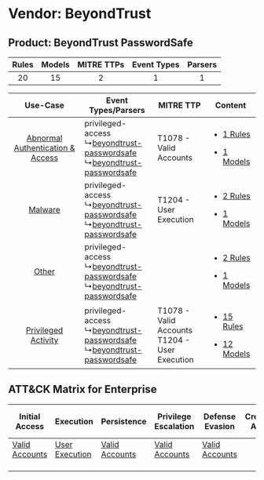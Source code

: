 Vendor: BeyondTrust
===================
Product: BeyondTrust PasswordSafe
---------------------------------
| Rules | Models | MITRE TTPs | Event Types | Parsers |
|:-----:|:------:|:----------:|:-----------:|:-------:|
|  20   |   15   |     2      |      1      |    1    |

|    Use-Case    | Event Types/Parsers    | MITRE TTP    | Content    |
|:----:| ---- | ---- | ---- |
| [Abnormal Authentication & Access](../../../UseCases/uc_abnormal_authentication_&_access.md) |  privileged-access<br> ↳[beyondtrust-passwordsafe](Ps/pC_beyondtrustpasswordsafe.md)<br> ↳[beyondtrust-passwordsafe](Ps/pC_beyondtrustpasswordsafe.md)<br> | T1078 - Valid Accounts<br>    | [<ul><li>1 Rules</li></ul><ul><li>1 Models</li></ul>](RM/r_m_beyondtrust_beyondtrust_passwordsafe_Abnormal_Authentication_&_Access.md) |
|    [Malware](../../../UseCases/uc_malware.md)    |  privileged-access<br> ↳[beyondtrust-passwordsafe](Ps/pC_beyondtrustpasswordsafe.md)<br> ↳[beyondtrust-passwordsafe](Ps/pC_beyondtrustpasswordsafe.md)<br> | T1204 - User Execution<br>    | [<ul><li>2 Rules</li></ul><ul><li>1 Models</li></ul>](RM/r_m_beyondtrust_beyondtrust_passwordsafe_Malware.md)    |
|    [Other](../../../UseCases/uc_other.md)    |  privileged-access<br> ↳[beyondtrust-passwordsafe](Ps/pC_beyondtrustpasswordsafe.md)<br> ↳[beyondtrust-passwordsafe](Ps/pC_beyondtrustpasswordsafe.md)<br> |    | [<ul><li>2 Rules</li></ul><ul><li>1 Models</li></ul>](RM/r_m_beyondtrust_beyondtrust_passwordsafe_Other.md)    |
|    [Privileged Activity](../../../UseCases/uc_privileged_activity.md)    |  privileged-access<br> ↳[beyondtrust-passwordsafe](Ps/pC_beyondtrustpasswordsafe.md)<br> ↳[beyondtrust-passwordsafe](Ps/pC_beyondtrustpasswordsafe.md)<br> | T1078 - Valid Accounts<br>T1204 - User Execution<br> | [<ul><li>15 Rules</li></ul><ul><li>12 Models</li></ul>](RM/r_m_beyondtrust_beyondtrust_passwordsafe_Privileged_Activity.md)    |

ATT&CK Matrix for Enterprise
----------------------------
| Initial Access                                                      | Execution                                                           | Persistence                                                         | Privilege Escalation                                                | Defense Evasion                                                     | Credential Access | Discovery | Lateral Movement | Collection | Command and Control | Exfiltration | Impact |
| ------------------------------------------------------------------- | ------------------------------------------------------------------- | ------------------------------------------------------------------- | ------------------------------------------------------------------- | ------------------------------------------------------------------- | ----------------- | --------- | ---------------- | ---------- | ------------------- | ------------ | ------ |
| [Valid Accounts](https://attack.mitre.org/techniques/T1078)<br><br> | [User Execution](https://attack.mitre.org/techniques/T1204)<br><br> | [Valid Accounts](https://attack.mitre.org/techniques/T1078)<br><br> | [Valid Accounts](https://attack.mitre.org/techniques/T1078)<br><br> | [Valid Accounts](https://attack.mitre.org/techniques/T1078)<br><br> |                   |           |                  |            |                     |              |        |